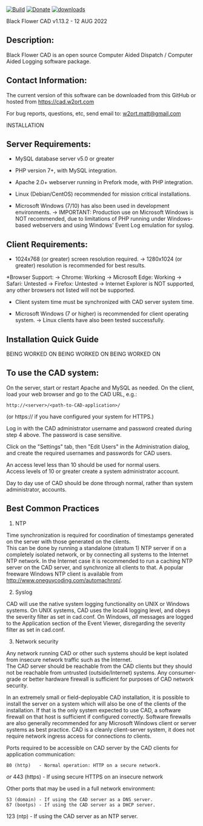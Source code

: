 [![Build](https://img.shields.io/badge/build-stable-green)](https://www.w2ort.com)
[![Donate](https://img.shields.io/badge/donate-Paypal-blue)](https://paypal.me/modernsnipe14?country.x=US&locale.x=en_US)
[![downloads](https://img.shields.io/github/downloads/modernsnipe14/blackflower/total)](https://cad.w2ort.com)


Black Flower CAD v1.13.2 - 12 AUG 2022




  Description:
  ------------
  Black Flower CAD is an open source Computer Aided Dispatch / Computer Aided Logging software package.  
  
  Contact Information:
  --------------------
  The current version of this software can be downloaded from this GitHub or hosted from https://cad.w2ort.com
  
  For bug reports, questions, etc, send email to:
    w2ort.matt@gmail.com


INSTALLATION
  
  Server Requirements:
  --------------------
  * MySQL database server v5.0 or greater
  * PHP version 7+, with MySQL integration.
  * Apache 2.0+ webserver running in Prefork mode, with PHP integration.
  
  * Linux (Debian/CentOS) recommended for mission critical installations.
  * Microsoft Windows (7/10) has also been used in development environments.
    -> IMPORTANT:  Production use on Microsoft Windows is NOT recommended,
       due to limitations of PHP running under Windows-based webservers and
       using Windows' Event Log emulation for syslog.
  
  
  Client Requirements:
  --------------------
  * 1024x768 (or greater) screen resolution required.
    -> 1280x1024 (or greater) resolution is recommended for best results.

  *Browser Support:
  -> Chrome: Working
  -> Microsoft Edge: Working
  -> Safari: Untested
  -> Firefox: Untested
  -> Internet Explorer is NOT supported, any other browsers not listed will not be supported.

  * Client system time must be synchronized with CAD server system time.
  
  * Microsoft Windows (7 or higher) is recommended for client operating system.
    -> Linux clients have also been tested successfully.

  
  
  Installation Quick Guide
  ------------------------

BEING WORKED ON
BEING WORKED ON
BEING WORKED ON




  To use the CAD system:
  ----------------------
  On the server, start or restart Apache and MySQL as needed.
  On the client, load your web browser and go to the CAD URL, e.g.:

    http://<server>/<path-to-CAD-application>/

  (or https:// if you have configured your system for HTTPS.)
  
  Log in with the CAD administrator username and password created 
  during step 4 above.  The password is case sensitive.
  
  Click on the "Settings" tab, then "Edit Users" in the Administration 
  dialog, and create the required usernames and passwords for CAD users.

  An access level less than 10 should be used for normal users.  
  Access levels of 10 or greater create a system administrator account.  

  Day to day use of CAD should be done through normal, rather than
  system administrator, accounts.
  
  
  Best Common Practices
  ---------------------
  1)  NTP
  
  Time synchronization is required for coordination of timestamps 
  generated on the server with those generated on the clients.  
  This can be done by running a standalone (stratum 1) NTP server 
  if on a completely isolated network, or by connecting all systems 
  to the Internet NTP network.  In the Internet case it is 
  recommended to run a caching NTP server on the CAD server, and 
  synchronize all clients to that.  A popular freeware Windows NTP 
  client is available from http://www.oneguycoding.com/automachron/.
  
  2)  Syslog
  
  CAD will use the native system logging functionality on UNIX or 
  Windows systems.  On UNIX systems, CAD uses the local4 logging level,
  and obeys the severity filter as set in cad.conf.  On Windows, 
  *all* messages are logged to the Application section of the Event 
  Viewer, disregarding the severity filter as set in cad.conf.  
  
  3)  Network security
  
  Any network running CAD or other such systems should be kept 
  isolated from insecure network traffic such as the Internet.  
  The CAD server should be reachable from the CAD clients but they
  should not be reachable from untrusted (outside/Internet) systems.
  Any consumer-grade or better hardware firewall is sufficient for 
  purposes of CAD network security.  
  
  In an extremely small or field-deployable CAD installation, it is 
  possible to install the server on a system which will also be one
  of the clients of the installation.  If that is the only system 
  expected to use CAD, a software firewall on that host is sufficient 
  if configured correctly.  Software firewalls are also generally 
  recommended for any Microsoft Windows client or server systems 
  as best practice.  CAD is a cleanly client-server system, it does 
  not require network ingress access for connections _to_ clients.
  
  Ports required to be accessible on CAD server by the CAD clients
  for application communication:
  
    80 (http)   - Normal operation: HTTP on a secure network.
  *or*
   443 (https)  - If using secure HTTPS on an insecure network
  
  Other ports that may be used in a full network environment:
  
    53 (domain) - If using the CAD server as a DNS server.
    67 (bootps) - If using the CAD server as a DHCP server.
   123 (ntp)    - If using the CAD server as an NTP server.
  
  
  
